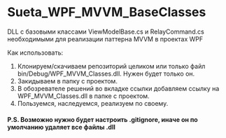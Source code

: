 # Sueta_WPF_MVVM_BaseClasses
DLL с базовыми классами ViewModelBase.cs и RelayCommand.cs необходимыми для реализации паттерна MVVM в проектах WPF

Как использовать:

1. Клонируем/скачиваем репозиторий целиком или только файл bin/Debug/WPF_MVVM_Classes.dll. Нужен будет только он.
2. Закидываем в папку с проектом.
3. В обозревателе решений во вкладке ссылки добавляем ссылку на WPF_MVVM_Classes.dll в папке с проектом.
4. Пользуемся, наследуемся, реализуем по своему.

#### P.S. Возможно нужно будет настроить .gitignore, иначе он по умолчанию удаляет все файлы .dll
